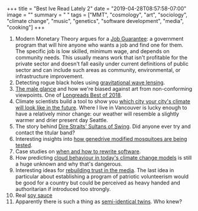 +++
title = "Best Ive Read Lately 2"
date = "2019-04-28T08:57:58-07:00"
image = ""
summary = " "
tags = ["MMT", "cosmology", "art", "sociology", "climate change", "music", "genetics", "software development", "media", "cooking"]
+++
1. Modern Monetary Theory argues for a [Job Guarantee](http://bilbo.economicoutlook.net/blog/?p=41399): a government program that will hire anyone who wants a job and find one for them. The specific job is low skilled, minimum wage, and depends on community needs. This usually means work that isn't profitable for the private sector and doesn't fall easily under current definitions of public sector and can include such areas as community, environmental, or infrastructure improvement.
1. Detecting rogue black holes using [gravitational wave lensing](https://arstechnica.com/science/2019/02/lonely-black-holes-revealed-by-passing-gravitational-waves/?amp=1).
1. [The male glance](https://www.vqronline.org/essays-articles/2018/03/male-glance?src=longreads) and how we're biased against art from non-conforming viewpoints. One of [Longreads Best of 2018](https://longreads.com/2018/12/10/longreads-best-of-2018-all-of-our-no-1-story-picks/).
1. Climate scientists build a tool to show you [which city your city's climate will look like in the future](https://hatchetnseed.ca/carbon-farming-for-bcs-alr-land-a-multi-functional-investment-strategy). Where I live in Vancouver is lucky enough to have a relatively minor change: our weather will resemble a slightly warmer and drier present day Seattle.
1. The story behind [Dire Straits' Sultans of Swing](https://www.loudersound.com/features/the-story-behind-the-song-dire-straits-sultans-of-swing). Did anyone ever try and contact the titular band?
1. Interesting insights into [how genedrive modified mosquitoes are being tested](https://www.npr.org/sections/goatsandsoda/2019/02/20/693735499/scientists-release-controversial-genetically-modified-mosquitoes-in-high-securit).
1. Case studies on [when and how to rewrite software](https://medium.com/@herbcaudill/lessons-from-6-software-rewrite-stories-635e4c8f7c22).
1. How predicting [cloud behaviour in today's climate change models](https://www.quantamagazine.org/cloud-loss-could-add-8-degrees-to-global-warming-20190225/) is still a huge unknown and why that's dangerous.
1. Interesting ideas for [rebuilding trust in the media](https://www.aspeninstitute.org/blog-posts/ten-ways-to-rebuild-trust-in-media-and-democracy/?+in+media%2C+what+it+means+to+weave%2C+and+more). The last idea in particular about establishing a program of patriotic volunteerism would be good for a country but could be perceived as heavy handed and authoritarian if introduced too strongly.
1. Real [soy sauce](http://www.bbc.com/travel/gallery/20190225-a-750-year-old-japanese-secret)
1. Apparently there is such a thing as [semi-identical twins](https://www.cbc.ca/amp/1.5036783). Who knew?